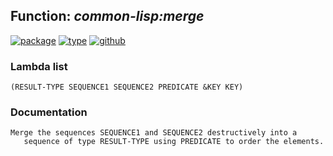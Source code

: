 ## Function: ***common-lisp:merge***
[![package](https://img.shields.io/badge/Package-COMMON--LISP-5f9ea0.svg?style=social&colorA=999999)](../) [![type](https://img.shields.io/badge/Type-Function-5f9ea0.svg?style=social&colorA=999999)](../#function) [![github](https://img.shields.io/badge/GitHub-View_the_source-5f9ea0.svg?style=social&colorA=999999&logo=github)](https://github.com/sbcl/sbcl/blob/master/src/code/sort.lisp/) 
### Lambda list
```
(RESULT-TYPE SEQUENCE1 SEQUENCE2 PREDICATE &KEY KEY)
```
### Documentation
```
Merge the sequences SEQUENCE1 and SEQUENCE2 destructively into a
   sequence of type RESULT-TYPE using PREDICATE to order the elements.
```
